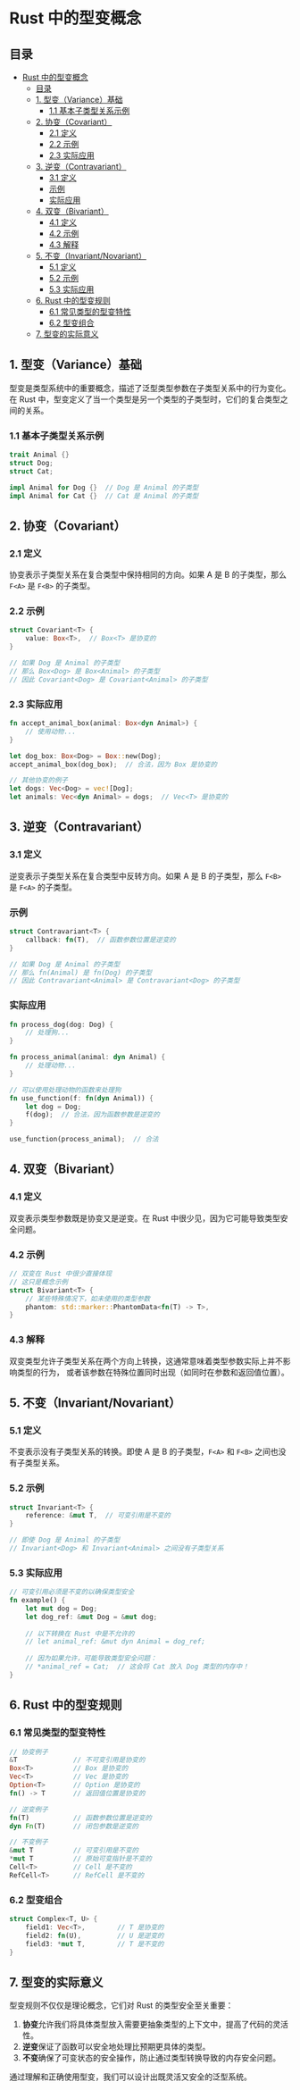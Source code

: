 # Rust 中的型变概念

## 目录

- [Rust 中的型变概念](#rust-中的型变概念)
  - [目录](#目录)
  - [1. 型变（Variance）基础](#1-型变variance基础)
    - [1.1 基本子类型关系示例](#11-基本子类型关系示例)
  - [2. 协变（Covariant）](#2-协变covariant)
    - [2.1 定义](#21-定义)
    - [2.2 示例](#22-示例)
    - [2.3 实际应用](#23-实际应用)
  - [3. 逆变（Contravariant）](#3-逆变contravariant)
    - [3.1 定义](#31-定义)
    - [示例](#示例)
    - [实际应用](#实际应用)
  - [4. 双变（Bivariant）](#4-双变bivariant)
    - [4.1 定义](#41-定义)
    - [4.2 示例](#42-示例)
    - [4.3 解释](#43-解释)
  - [5. 不变（Invariant/Novariant）](#5-不变invariantnovariant)
    - [5.1 定义](#51-定义)
    - [5.2 示例](#52-示例)
    - [5.3 实际应用](#53-实际应用)
  - [6. Rust 中的型变规则](#6-rust-中的型变规则)
    - [6.1 常见类型的型变特性](#61-常见类型的型变特性)
    - [6.2 型变组合](#62-型变组合)
  - [7. 型变的实际意义](#7-型变的实际意义)

## 1. 型变（Variance）基础

型变是类型系统中的重要概念，描述了泛型类型参数在子类型关系中的行为变化。
在 Rust 中，型变定义了当一个类型是另一个类型的子类型时，它们的复合类型之间的关系。

### 1.1 基本子类型关系示例

```rust
trait Animal {}
struct Dog;
struct Cat;

impl Animal for Dog {}  // Dog 是 Animal 的子类型
impl Animal for Cat {}  // Cat 是 Animal 的子类型
```

## 2. 协变（Covariant）

### 2.1 定义

协变表示子类型关系在复合类型中保持相同的方向。如果 A 是 B 的子类型，那么 `F<A>` 是 `F<B>` 的子类型。

### 2.2 示例

```rust
struct Covariant<T> {
    value: Box<T>,  // Box<T> 是协变的
}

// 如果 Dog 是 Animal 的子类型
// 那么 Box<Dog> 是 Box<Animal> 的子类型
// 因此 Covariant<Dog> 是 Covariant<Animal> 的子类型
```

### 2.3 实际应用

```rust
fn accept_animal_box(animal: Box<dyn Animal>) {
    // 使用动物...
}

let dog_box: Box<Dog> = Box::new(Dog);
accept_animal_box(dog_box);  // 合法，因为 Box 是协变的

// 其他协变的例子
let dogs: Vec<Dog> = vec![Dog];
let animals: Vec<dyn Animal> = dogs;  // Vec<T> 是协变的
```

## 3. 逆变（Contravariant）

### 3.1 定义

逆变表示子类型关系在复合类型中反转方向。如果 A 是 B 的子类型，那么 `F<B>` 是 `F<A>` 的子类型。

### 示例

```rust
struct Contravariant<T> {
    callback: fn(T),  // 函数参数位置是逆变的
}

// 如果 Dog 是 Animal 的子类型
// 那么 fn(Animal) 是 fn(Dog) 的子类型
// 因此 Contravariant<Animal> 是 Contravariant<Dog> 的子类型
```

### 实际应用

```rust
fn process_dog(dog: Dog) {
    // 处理狗...
}

fn process_animal(animal: dyn Animal) {
    // 处理动物...
}

// 可以使用处理动物的函数来处理狗
fn use_function(f: fn(dyn Animal)) {
    let dog = Dog;
    f(dog);  // 合法，因为函数参数是逆变的
}

use_function(process_animal);  // 合法
```

## 4. 双变（Bivariant）

### 4.1 定义

双变表示类型参数既是协变又是逆变。在 Rust 中很少见，因为它可能导致类型安全问题。

### 4.2 示例

```rust
// 双变在 Rust 中很少直接体现
// 这只是概念示例
struct Bivariant<T> {
    // 某些特殊情况下，如未使用的类型参数
    phantom: std::marker::PhantomData<fn(T) -> T>,
}
```

### 4.3 解释

双变类型允许子类型关系在两个方向上转换，这通常意味着类型参数实际上并不影响类型的行为，
或者该参数在特殊位置同时出现（如同时在参数和返回值位置）。

## 5. 不变（Invariant/Novariant）

### 5.1 定义

不变表示没有子类型关系的转换。即使 A 是 B 的子类型，`F<A>` 和 `F<B>` 之间也没有子类型关系。

### 5.2 示例

```rust
struct Invariant<T> {
    reference: &mut T,  // 可变引用是不变的
}

// 即使 Dog 是 Animal 的子类型
// Invariant<Dog> 和 Invariant<Animal> 之间没有子类型关系
```

### 5.3 实际应用

```rust
// 可变引用必须是不变的以确保类型安全
fn example() {
    let mut dog = Dog;
    let dog_ref: &mut Dog = &mut dog;
    
    // 以下转换在 Rust 中是不允许的
    // let animal_ref: &mut dyn Animal = dog_ref;
    
    // 因为如果允许，可能导致类型安全问题：
    // *animal_ref = Cat;  // 这会将 Cat 放入 Dog 类型的内存中！
}
```

## 6. Rust 中的型变规则

### 6.1 常见类型的型变特性

```rust
// 协变例子
&T              // 不可变引用是协变的
Box<T>          // Box 是协变的
Vec<T>          // Vec 是协变的
Option<T>       // Option 是协变的
fn() -> T       // 返回值位置是协变的

// 逆变例子
fn(T)           // 函数参数位置是逆变的
dyn Fn(T)       // 闭包参数是逆变的

// 不变例子
&mut T          // 可变引用是不变的
*mut T          // 原始可变指针是不变的
Cell<T>         // Cell 是不变的
RefCell<T>      // RefCell 是不变的
```

### 6.2 型变组合

```rust
struct Complex<T, U> {
    field1: Vec<T>,        // T 是协变的
    field2: fn(U),         // U 是逆变的
    field3: *mut T,        // T 是不变的
}
```

## 7. 型变的实际意义

型变规则不仅仅是理论概念，它们对 Rust 的类型安全至关重要：

1. **协变**允许我们将具体类型放入需要更抽象类型的上下文中，提高了代码的灵活性。
2. **逆变**保证了函数可以安全地处理比预期更具体的类型。
3. **不变**确保了可变状态的安全操作，防止通过类型转换导致的内存安全问题。

通过理解和正确使用型变，我们可以设计出既灵活又安全的泛型系统。
